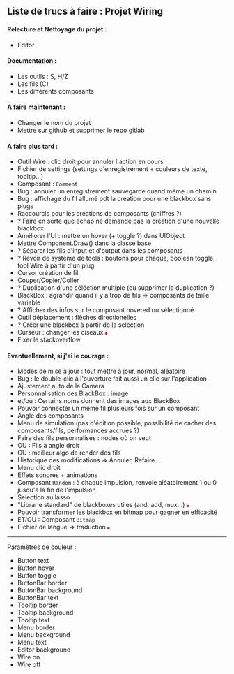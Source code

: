 ## Liste de trucs à faire : Projet Wiring


#### Relecture et Nettoyage du projet :
* Editor

#### Documentation :
* Les outils : S, H/Z
* Les fils (C)
* Les différents composants

#### A faire maintenant :
* Changer le nom du projet
* Mettre sur github et supprimer le repo gitlab

#### A faire plus tard :
* Outil Wire : clic droit pour annuler l'action en cours
* Fichier de settings (settings d'enregistrement + couleurs de texte, tooltip...)
* Composant : `Comment`
* Bug : annuler un enregistrement sauvegarde quand même un chemin
* Bug : affichage du fil allumé pdt la création pour une blackbox sans plugs
* Raccourcis pour les créations de composants (chiffres ?)
* ? Faire en sorte que échap ne demande pas la création d'une nouvelle blackbox
* Améliorer l'UI : mettre un hover (+ toggle ?) dans UIObject
* Mettre Component.Draw() dans la classe base
* ? Séparer les fils d'input et d'output dans les composants
* ? Revoir de système de tools : boutons pour chaque, boolean toggle, tool Wire à partir d'un plug
* Cursor création de fil
* Couper/Copier/Coller
* ? Duplication d'une séléction multiple (ou supprimer la duplication ?)
* BlackBox : agrandir quand il y a trop de fils => composants de taille variable
* ? Afficher des infos sur le composant hovered ou sélectionné
* Outil déplacement : flèches directionelles
* ? Créer une blackbox à partir de la selection
* Curseur : changer les ciseaux ![Red](Wiring/Content/WireNodeOn.png)
* Fixer le stackoverflow

#### Eventuellement, si j'ai le courage :
* Modes de mise à jour : tout mettre à jour, normal, aléatoire
* Bug : le double-clic à l'ouverture fait aussi un clic sur l'application
* Ajustement auto de la Camera
* Personnalisation des BlackBox : image
* et/ou : Certains noms donnent des images aux BlackBox
* Pouvoir connecter un même fil plusieurs fois sur un composant
* Angle des composants
* Menu de simulation (pas d'édition possible, possibilité de cacher des composants/fils, performances accrues ?)
* Faire des fils personnalisés : nodes où on veut
* OU : Fils à angle droit
* OU : meilleur algo de render des fils
* Historique des modifications => Annuler, Refaire...
* Menu clic droit
* Effets sonores + animations
* Composant `Random` : à chaque impulsion, renvoie  aléatoirement 1 ou 0 jusqu'à la fin de l'impulsion
* Selection au lasso
* "Librarie standard" de blackboxes utiles (and, add, mux...) ![Red](Wiring/Content/WireNodeOn.png)
* Pouvoir transformer les blackbox en bitmap pour gagner en efficacité
* ET/OU : Composant `Bitmap`
* Fichier de langue => traduction ![Red](Wiring/Content/WireNodeOn.png)

---

Paramètres de couleur :
* Button text
* Button hover
* Button toggle
* ButtonBar border
* ButtonBar background
* ButtonBar text
* Tooltip border
* Tooltip background
* Tooltip text
* Menu border
* Menu background
* Menu text
* Editor background
* Wire on
* Wire off
